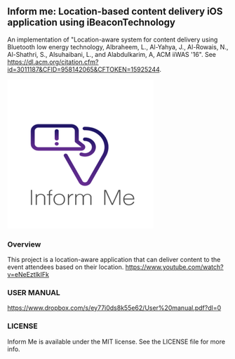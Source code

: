 ## Inform me: Location-based content delivery iOS application using iBeaconTechnology
An implementation of "Location-aware system for content delivery using Bluetooth low energy technology, Albraheem, L., Al-Yahya, J., Al-Rowais, N., Al-Shathri, S., Alsuhaibani, L., and Alabdulkarim, A, ACM iiWAS '16". See https://dl.acm.org/citation.cfm?id=3011187&CFID=958142065&CFTOKEN=15925244.


![project logo](https://raw.githubusercontent.com/informmegp2/inform-me/master/logo.png)
### Overview 
This project is a location-aware application that can deliver content to the event attendees based on their location.
https://www.youtube.com/watch?v=eNeEztlkIFk

### USER MANUAL 
https://www.dropbox.com/s/ey77i0ds8k55e62/User%20manual.pdf?dl=0

### LICENSE
Inform Me is available under the MIT license. See the LICENSE file for more info.
